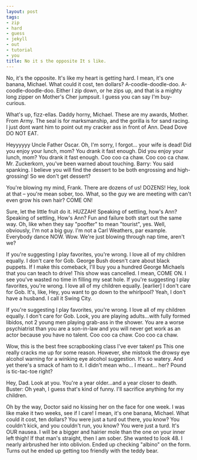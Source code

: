 ```yaml
---
layout: post
tags:
- zip
- hard
- guess
- jekyll
- out
- tutorial
- you
title: No it s the opposite It s like.
---
```


No, it's the opposite. It's like my heart is getting hard. I mean, it's one banana, Michael. What could it cost, ten dollars? A-coodle-doodle-doo. A-coodle-doodle-doo. Either I zip down, or he zips up, and that is a mighty long zipper on Mother's Cher jumpsuit. I guess you can say I'm buy-curious. 

What's up, fizz-ellas. Daddy horny, Michael. These are my awards, Mother. From Army. The seal is for marksmanship, and the gorilla is for sand racing. I just dont want him to point out my cracker ass in front of Ann. Dead Dove DO NOT EAT. 

Heyyyyyy Uncle Father Oscar. Oh, I'm sorry, I forgot… your wife is dead! Did you enjoy your lunch, mom? You drank it fast enough. Did you enjoy your lunch, mom? You drank it fast enough. Coo coo ca chaw. Coo coo ca chaw. Mr. Zuckerkorn, you've been warned about touching. Barry: You said spanking. I believe you will find the dessert to be both engrossing and high-grossing!  So we don't get dessert? 

You're blowing my mind, Frank. There are dozens of us! DOZENS! Hey, look at that – you're mean sober, too. What, so the guy we are meeting with can't even grow his own hair? COME ON! 

Sure, let the little fruit do it. HUZZAH! Speaking of settling, how's Ann? Speaking of settling, How's Ann? Fun and failure both start out the same way. Oh, like when they say "poofter" to mean "tourist", yes. Well, obviously, I'm not a big guy. I'm not a Carl Weathers, par example. Everybody dance NOW. Wow. We're just blowing through nap time, aren't we? 

If you're suggesting I play favorites, you're wrong. I love all of my children equally. I don't care for Gob. George Bush doesn't care about black puppets. If I make this comeback, I'll buy you a hundred George Michaels that you can teach to drive! This show was cancelled. I mean, COME ON. I see you've wasted no time in filling my seat hole. If you're suggesting I play favorites, you're wrong. I love all of my children equally. [earlier] I don't care for Gob. It's, like, Hey, you want to go down to the whirlpool? Yeah, I don't have a husband. I call it Swing City. 

If you're suggesting I play favorites, you're wrong. I love all of my children equally. I don't care for Gob. Look, you are playing adults…with fully formed libidos, not 2 young men playing grab-ass in the shower. You are a worse psychiatrist than you are a son-in-law and you will never get work as an actor because you have no talent. Coo coo ca chaw. Coo coo ca chaw. 

Wow, this is the best free scrapbooking class I've ever taken!  ps This one really cracks me up for some reason. However, she mistook the drowsy eye alcohol warning for a winking eye alcohol suggestion. It's so watery. And yet there's a smack of ham to it. I didn't mean who… I meant… her? Pound is tic-tac-toe right? 

Hey, Dad. Look at you. You're a year older…and a year closer to death. Buster: Oh yeah, I guess that's kind of funny. I'll sacrifice anything for my children. 

Oh by the way, Doctor said no kissing her on the face for one week. I was like make it two weeks, see if I care! I mean, it's one banana, Michael. What could it cost, ten dollars? You were just a turd out there, you know? You couldn't kick, and you couldn't run, you know? You were just a turd. It's OUR nausea. I will be a bigger and hairier mole than the one on your inner left thigh! If that man's straight, then I am sober. She wanted to look 48. I nearly airbrushed her into oblivion. Ended up checking "albino" on the form. Turns out he ended up getting too friendly with the teddy bear. 

